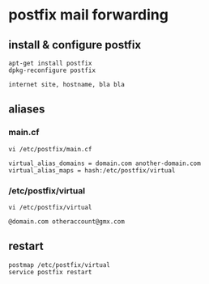# postfix mail forwarding

## install & configure postfix
    apt-get install postfix
    dpkg-reconfigure postfix

    internet site, hostname, bla bla

## aliases
### main.cf
    vi /etc/postfix/main.cf

    virtual_alias_domains = domain.com another-domain.com
    virtual_alias_maps = hash:/etc/postfix/virtual

### /etc/postfix/virtual
    vi /etc/postfix/virtual

    @domain.com otheraccount@gmx.com

## restart
    postmap /etc/postfix/virtual
    service postfix restart

